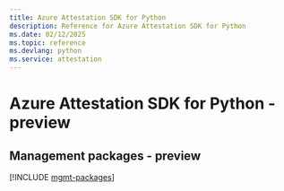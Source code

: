 ```yaml
---
title: Azure Attestation SDK for Python
description: Reference for Azure Attestation SDK for Python
ms.date: 02/12/2025
ms.topic: reference
ms.devlang: python
ms.service: attestation
---
```

# Azure Attestation SDK for Python - preview

## Management packages - preview
[!INCLUDE [mgmt-packages](attestation-mgmt-index.md)]
